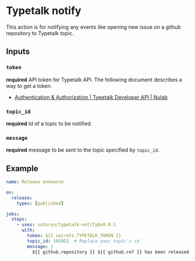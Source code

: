 # Typetalk notify

This action is for notifying any events like opening new issue on a github repository to Typetalk topic.

## Inputs

### `token`

**required** API token for Typetalk API. The following document describes a way to get a token.

- [Authentication & Authorization | Typetalk Developer API | Nulab](https://developer.nulab.com/docs/typetalk/auth/#tttoken_create)

### `topic_id`

**required** Id of a topic to be notified.

### `message`

**required** message to be sent to the topic specified by `topic_id`.

## Example

```yaml
name: Release announce

on:
  release:
    types: [published]

jobs:
  steps:
    - uses: satoryu/typetalk-notify@v0.0.1
      with:
        token: ${{ secrets.TYPETALK_TOKEN }}
        topic_id: 165952  # Replace your topic's id
        message: |
          ${{ github.repository }} ${{ github.ref }} has been released :tada: :white_flower:
```
